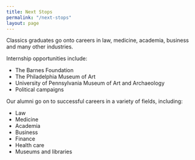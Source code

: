 ```yaml
---
title: Next Stops
permalink: "/next-stops"
layout: page
---
```


Classics graduates go onto careers in law, medicine, academia, business and many other industries.

Internship opportunities include:

- The Barnes Foundation
- The Philadelphia Museum of Art
- University of Pennsylvania Museum of Art and Archaeology
- Political campaigns

Our alumni go on to successful careers in a variety of fields, including:

- Law
- Medicine
- Academia
- Business
- Finance
- Health care
- Museums and libraries
